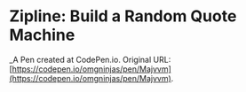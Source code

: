 # Zipline: Build a Random Quote Machine
 _A Pen created at CodePen.io. Original URL: [https://codepen.io/omgninjas/pen/Majvvm](https://codepen.io/omgninjas/pen/Majvvm).

 